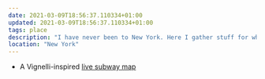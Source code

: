 ```yaml
---
date: 2021-03-09T18:56:37.110334+01:00
updated: 2021-03-09T18:56:37.110334+01:00
tags: place
description: "I have never been to New York. Here I gather stuff for when I will"
location: "New York"
---
```

- A Vignelli-inspired [live subway map](https://map.mta.info "MTA Live Subway Map")